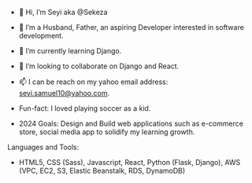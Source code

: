 - 👋 Hi, I’m Seyi aka @Sekeza


- 👀 I’m a Husband, Father, an aspiring Developer interested in software development.
- 🌱 I’m currently learning Django.
- 💞️ I’m looking to collaborate on Django and React.
- 📫 I can be reach on my yahoo email address: seyi.samuel10@yahoo.com.
- Fun-fact: I loved playing soccer as a kid.
- 2024 Goals: Design and Build web applications such as e-commerce store, social media app to solidify my learning growth.

Languages and Tools:
- HTML5, CSS (Sass), Javascript, React, Python (Flask, Django), AWS (VPC, EC2, S3, Elastic Beanstalk, RDS, DynamoDB)

<!---
Sekeza/Sekeza is a ✨ special ✨ repository because its `README.md` (this file) appears on your GitHub profile.
You can click the Preview link to take a look at your changes.
--->
